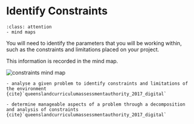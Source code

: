 # Identify Constraints

```{admonition} Tools used:
:class: attention
- mind maps
```

You will need to identify the parameters that you will be working within, such as the constraints and limitations placed on your project.

This information is recorded in the mind map.

![constraints mind map](./assests/mm_constraints.png)

```{admonition} Unit 1 subject matter covered:
- analyse a given problem to identify constraints and limitations of the environment
{cite}`queenslandcurriculumassessmentauthority_2017_digital`
```

```{admonition} Unit 4 subject matter covered:
- determine manageable aspects of a problem through a decomposition and analysis of constraints
{cite}`queenslandcurriculumassessmentauthority_2017_digital`
```